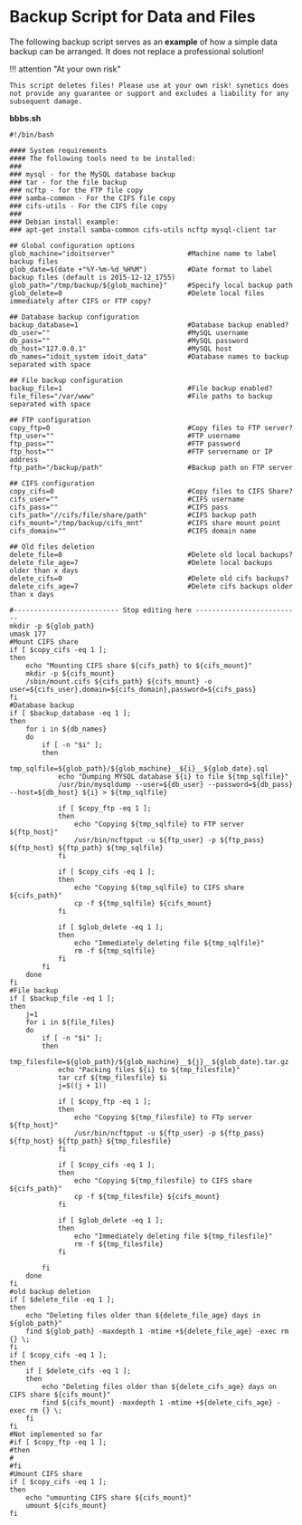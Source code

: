 # Backup Script for Data and Files

The following backup script serves as an **example** of how a simple data backup can be arranged. It does not replace a professional solution!

!!! attention "At your own risk"

    This script deletes files! Please use at your own risk! synetics does not provide any guarantee or support and excludes a liability for any subsequent damage.

**bbbs.sh**

    #!/bin/bash
    
    #### System requirements
    #### The following tools need to be installed:
    ###
    ### mysql - for the MySQL database backup
    ### tar - for the file backup
    ### ncftp - for the FTP file copy
    ### samba-common - For the CIFS file copy
    ### cifs-utils - For the CIFS file copy
    ###
    ### Debian install example:
    ### apt-get install samba-common cifs-utils ncftp mysql-client tar
    
    ## Global configuration options
    glob_machine="idoitserver"                  #Machine name to label backup files
    glob_date=$(date +"%Y-%m-%d_%H%M")          #Date format to label backup files (default is 2015-12-12_1755)
    glob_path="/tmp/backup/${glob_machine}"     #Specify local backup path
    glob_delete=0                               #Delete local files immediately after CIFS or FTP copy?
    
    ## Database backup configuration
    backup_database=1                           #Database backup enabled?
    db_user=""                                  #MySQL username
    db_pass=""                                  #MySQL password
    db_host="127.0.0.1"                         #MySQL host
    db_names="idoit_system idoit_data"          #Database names to backup separated with space
    
    ## File backup configuration
    backup_file=1                               #File backup enabled?
    file_files="/var/www"                       #File paths to backup separated with space
    
    ## FTP configuration
    copy_ftp=0                                  #Copy files to FTP server?
    ftp_user=""                                 #FTP username
    ftp_pass=""                                 #FTP password
    ftp_host=""                                 #FTP servername or IP address
    ftp_path="/backup/path"                     #Backup path on FTP server
    
    ## CIFS configuration
    copy_cifs=0                                 #Copy files to CIFS Share?
    cifs_user=""                                #CIFS username
    cifs_pass=""                                #CIFS pass
    cifs_path="//cifs/file/share/path"          #CIFS backup path
    cifs_mount="/tmp/backup/cifs_mnt"           #CIFS share mount point
    cifs_domain=""                              #CIFS domain name
    
    ## Old files deletion
    delete_file=0                               #Delete old local backups?
    delete_file_age=7                           #Delete local backups older than x days
    delete_cifs=0                               #Delete old cifs backups?
    delete_cifs_age=7                           #Delete cifs backups older than x days
    
    #-------------------------- Stop editing here --------------------------
    mkdir -p ${glob_path}
    umask 177
    #Mount CIFS share
    if [ $copy_cifs -eq 1 ];
    then
        echo "Mounting CIFS share ${cifs_path} to ${cifs_mount}"
        mkdir -p ${cifs_mount}
        /sbin/mount.cifs ${cifs_path} ${cifs_mount} -o user=${cifs_user},domain=${cifs_domain},password=${cifs_pass}
    fi
    #Database backup
    if [ $backup_database -eq 1 ];
    then
        for i in ${db_names}
        do
            if [ -n "$i" ];
            then
                tmp_sqlfile=${glob_path}/${glob_machine}__${i}__${glob_date}.sql
                echo "Dumping MYSQL database ${i} to file ${tmp_sqlfile}"
                /usr/bin/mysqldump --user=${db_user} --password=${db_pass} --host=${db_host} ${i} > ${tmp_sqlfile}
                
                if [ $copy_ftp -eq 1 ];
                then
                    echo "Copying ${tmp_sqlfile} to FTP server ${ftp_host}"
                    /usr/bin/ncftpput -u ${ftp_user} -p ${ftp_pass} ${ftp_host} ${ftp_path} ${tmp_sqlfile}
                fi
                
                if [ $copy_cifs -eq 1 ];
                then
                    echo "Copying ${tmp_sqlfile} to CIFS share ${cifs_path}"
                    cp -f ${tmp_sqlfile} ${cifs_mount}
                fi
                
                if [ $glob_delete -eq 1 ];
                then
                    echo "Immediately deleting file ${tmp_sqlfile}"
                    rm -f ${tmp_sqlfile}
                fi
            fi
        done
    fi
    #File backup
    if [ $backup_file -eq 1 ];
    then
        j=1
        for i in ${file_files}
        do
            if [ -n "$i" ];
            then
                tmp_filesfile=${glob_path}/${glob_machine}__${j}__${glob_date}.tar.gz
                echo "Packing files ${i} to ${tmp_filesfile}"
                tar czf ${tmp_filesfile} $i
                j=$((j + 1))
                
                if [ $copy_ftp -eq 1 ];
                then
                    echo "Copying ${tmp_filesfile} to FTp server ${ftp_host}"
                    /usr/bin/ncftpput -u ${ftp_user} -p ${ftp_pass} ${ftp_host} ${ftp_path} ${tmp_filesfile}
                fi
                
                if [ $copy_cifs -eq 1 ];
                then
                    echo "Copying ${tmp_filesfile} to CIFS share ${cifs_path}"
                    cp -f ${tmp_filesfile} ${cifs_mount}
                fi
                
                if [ $glob_delete -eq 1 ];
                then
                    echo "Immediately deleting file ${tmp_filesfile}"
                    rm -f ${tmp_filesfile}
                fi
                
            fi
        done
    fi
    #old backup deletion
    if [ $delete_file -eq 1 ];
    then
        echo "Deleting files older than ${delete_file_age} days in ${glob_path}"
        find ${glob_path} -maxdepth 1 -mtime +${delete_file_age} -exec rm {} \;
    fi
    if [ $copy_cifs -eq 1 ];
    then
        if [ $delete_cifs -eq 1 ];
        then
            echo "Deleting files older than ${delete_cifs_age} days on CIFS share ${cifs_mount}"
            find ${cifs_mount} -maxdepth 1 -mtime +${delete_cifs_age} -exec rm {} \;
        fi
    fi
    #Not implemented so far
    #if [ $copy_ftp -eq 1 ];
    #then
    #
    #fi
    #Umount CIFS share
    if [ $copy_cifs -eq 1 ];
    then
        echo "umounting CIFS share ${cifs_mount}"
        umount ${cifs_mount}
    fi